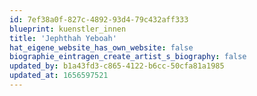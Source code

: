 ```yaml
---
id: 7ef38a0f-827c-4892-93d4-79c432aff333
blueprint: kuenstler_innen
title: 'Jephthah Yeboah'
hat_eigene_website_has_own_website: false
biographie_eintragen_create_artist_s_biography: false
updated_by: b1a43fd3-c865-4122-b6cc-50cfa81a1985
updated_at: 1656597521
---
```

